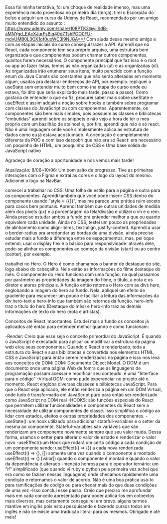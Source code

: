 Essa foi minha tentativa, foi um choque de realidade imenso, mas uma experiência muito proveitosa
no primeiro dia (terça), tirei o Escorpião do bolso e adquiri um curso da Udemy de React, recomendado por um amigo muito entendido do assunto : https://www.udemy.com/share/108PTK3@yiiSdB-aMNYgd_EAcXJurFsBiq40d7TshPOO0FU-mdvUMB0L3OX1gf0uoWC3l9NJGA==/
Com ajuda desse mesmo amigo e com as etapas iniciais do curso consegui trazer a API. Aprendi que no React, cada componente tem seu próprio arquivo, uma estrutura bem organizada e que componentes podem chamar outros componentes, quantos forem necessários. O componente principal que faz isso é o root ou app
ao fazer listas, temos as não organizadas (ul) e as organizadas (ol). As organizadas irão enumerar seus itens, muito parecido com a função enum do Java
Consts são constantes que não serão alteradas em momento algum, usadas pra declarar endereços de API, por exemplo.
repliquei o useState sem entender muito bem como (na etapa do curso onde eu estava, foi dito que seria explicado mais tarde, passo a passo). Como gostaria de entender o que eu fiz, procurei saber mais sobre useState e useEffect e assim adquiri a noção sobre hooks e também sobre programar com classes do JavaScript ou com componentes. Aparentemente, os componentes são bem mais simples, pois possuem as classes e bibliotecas "embutidas"
aprendi sobre os snippets e não vejo a hora de ter o meu próprio com um bazilhão de atalhos!
e, por fim, aprendi que não é só react. Não é uma linguagem onde você simplesmente aplica as estrutura de dados como eu já estava acostumado. A orientação é completamente diferenta da POO e com isso descobri que não era só React: era necessário um poquinho de HTML, um pouquinho de CSS e Uma base sólida do JavaScript nativo

Agradeço de coração a oportunidade e nos vemos mais tarde!

Atualização: 8/06~10/06:
Um bom salto de progresso. Tive as primeiras interações com o Figma e extraí as cores e o logo do layout do mesmo. Adicionei o logo na NavBar.

comecei a trabalhar no CSS. Uma folha de estilo para a página e outra para os componentes. Aprendi também que você pode inserir CSS dentro do componente usando "style = {{}}", mas me parece uma prática ruim exceto para casos bem pontuais. Aprendi também que outras unidades de medida além dos pixels (px) e a porcentagem da tela/divisão e utilizei o vh e o rem. Ainda preciso estudar ambos a fundo pra entender melhor a que ou quanto equivalem cada unidade. Ainda no CSS, testei um pouco as propriedades de alinhamento como align-items, text-align, justify-content. Aprendi a usar o border-radius pra arredondar as bordas de uma divisão.
ainda preciso estudar mais a fundo a diferença entre os espaçamentos, mas, pel oque entendi, usar o display flex é o básico para responsividade: através dele, pode-se alinhar os componentes ao começo da divisão (start) ou ao centro (center), por exemplo.

trabalhei no Hero. O Hero é como chamamos o banner de destaque do site, logo abaixo do cabeçalho. Nele estão as informações do filme destaque do mês. O componente do Hero funciona com uma função, na qual passamos por parâmetro as propriedades da imagem do filme, o título, a nota e os diretor e atores principais. A função então retorna o Hero com as divs hero, englobando a imagem do hero ao fundo. Nela, apliquei um efeito de gradiente para escurecer um pouco e facilitar a leitura das informações da div hero-text e hero-info que também são retornos da função. hero-info traz o título do hero (Destaque do mês) e hero-info traz as demais informações de texto do hero (nota e artistas).

Conceitos de React importantes:
Estudei mais a fundo os conceitos já aplicados até então para entender melhor quando e como funcionam:

-Render: Creio que esse seja o conceito primordial do JavaScript. É quando o JavaScript é executado para aplicar ou modificar a estrutura da página web e/ou seus componentes. Quando o React é renderizado, toda a estrutura do React e suas bibliotecas é convertida nos elementos HTML, CSS e JavaScript para então serem renderizados na página e isso nos leva aos conceitos de DOM:
DOM: Documento Object Model. O DOM é um documento onde uma página Web de fomra que as linguagens de programação possam acessar e modificar seu conteúdo. é uma "Interface para o código"
-Virtual DOM: como pude experenciar no projeto até o momento, React engloba diversas classese e bilbiotecas JavaScript. Para que o React seja aplicado, ele então renderiza a página em um DOM Virtual, onde tudo é transformado em JavaScript puro para então ser renderizado como JavaScript no DOM real
-HOOKS: são funções especiais do React que permitem utilizar funcionalidades e componentes do React sem a necessidade de utilizar componentes de classe. Isso simplifica o código ao lidar com estados, efeitos e outras propriedades dos componentes.
-useState(): um hook utilizado para adicionar stateful-variables e o setter da mesma ao componente. Stateful-variables são variáveis que são renderizam um componente novamente sempre que seu valor muda. Dessa forma, usamos o setter para alterar o valor de estado e renderizar o valor novo
-useEffect():um Hook que rodará um certo código a cada condição de um componente sendo:
useEffect(() => {}) a cada nova renderizada
useEffect(() => {}, []) somente uma vez quando o componente é montado
useEffect(() => {} [valor]) quando o componente é montad e quando o valor da dependência é alterado
-menção honrosa para o operador ternário: um "if" simplificado (que quando vi ruby e python pela primeira vez achei que era como se faziam nessas linguagens) onde checamos rapidamente uma condição e retornamos o valor de acordo. Não é uma boa prática usá-lo para ramificações de código ou para checar mais do que duas condições de uma vez
-Isso conclui esse passo. Creio que preciso me aprofundar mais em cada conceito apresentado para poder aplicá-los em cotnextos mais diversos, mas certamente conseguirei em breve. alguns termos mantive em inglês pois estou pesquisando e fazendo cursos todos em inglês e não se existe uma tradução literal para os mesmos. Obrigado e até mais!
